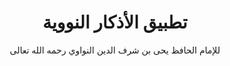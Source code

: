 <div align="center">

# تطبيق الأذكار النووية

للإمام الحافظ يحى بن شرف الدين النواوي رحمه الله تعالى
